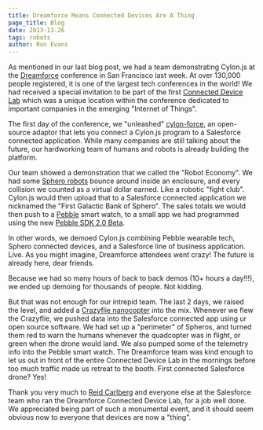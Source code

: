 ```yaml
---
title: Dreamforce Means Connected Devices Are A Thing
page_title: Blog
date: 2013-11-26
tags: robots
author: Ron Evans
---
```


As mentioned in our last blog post, we had a team demonstrating Cylon.js at the <a href="http://www.salesforce.com/dreamforce/DF13/" target="blank">Dreamforce</a> conference in San Francisco last week. At over 130,000 people registered, it is one of the largest tech conferences in the world! We had received a special invitation to be part of the first <a href="http://blogs.developerforce.com/developer-relations/2013/10/every-internet-of-things-thing-at-dreamforce-2013.html" target="blank">Connected Device Lab</a> which was a unique location within the conference dedicated to important companies in the emerging "Internet of Things".

The first day of the conference, we "unleashed" <a href="https://github.com/hybridgroup/cylon-force" target="blank">cylon-force</a>, an open-source adaptor that lets you connect a Cylon.js program to a Salesforce connected application. While many companies are still talking about the future, our hardworking team of humans and robots is already building the platform.

Our team showed a demonstration that we called the "Robot Economy". We had some <a href="http://gosphero.com/" target="blank">Sphero robots</a> bounce around inside an enclosure, and every collision we counted as a virtual dollar earned. Like a robotic "fight club". Cylon.js would then upload that to a Salesforce connected application we nicknamed the "First Galactic Bank of Sphero". The sales totals we would then push to a <a href="http://getpebble.com/" target="blank">Pebble</a> smart watch, to a small app we had programmed using the new <a href="https://developer.getpebble.com/2/" target="blank">Pebble SDK 2.0 Beta</a>.

In other words, we demoed Cylon.js combining Pebble wearable tech, Sphero connected devices, and a Salesforce line of business application. Live. As you might imagine, Dreamforce attendees went crazy! The future is already here, dear friends.

Because we had so many hours of back to back demos (10+ hours a day!!!), we ended up demoing for thousands of people. Not kidding.

But that was not enough for our intrepid team. The last 2 days, we raised the level, and added a <a href="http://bitcraze.se/" target="blank">Crazyflie nanocopter</a> into the mix. Whenever we flew the Crazyflie, we pushed data into the Salesforce connected app using ur open source software. We had set up a "perimeter" of Spheros, and turned them red to warn the humans whenever the quadcopter was in flight, or green when the drone would land. We also pumped some of the telemetry info into the Pebble smart watch. The Dreamforce team was kind enough to let us out in front of the entire Connected Device Lab in the mornings before too much traffic made us retreat to the booth. First connected Salesforce drone? Yes!

Thank you very much to <a href="https://twitter.com/ReidCarlberg" target="blank">Reid Carlberg</a> and everyone else at the Salesforce team who ran the Dreamforce Connected Device Lab, for a job well done. We appreciated being part of such a monumental event, and it should seem obvious now to everyone that devices are now a "thing".
